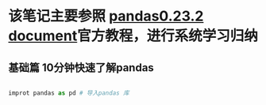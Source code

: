 # 该笔记主要参照 [pandas0.23.2 document](https://pandas.pydata.org/pandas-docs/stable/tutorials.html)官方教程，进行系统学习归纳

## 基础篇 10分钟快速了解pandas


```python

improt pandas as pd # 导入pandas 库

```

